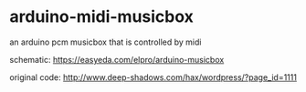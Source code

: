# arduino-midi-musicbox
an arduino pcm musicbox that is controlled by midi

schematic: https://easyeda.com/elpro/arduino-musicbox

original code: http://www.deep-shadows.com/hax/wordpress/?page_id=1111
